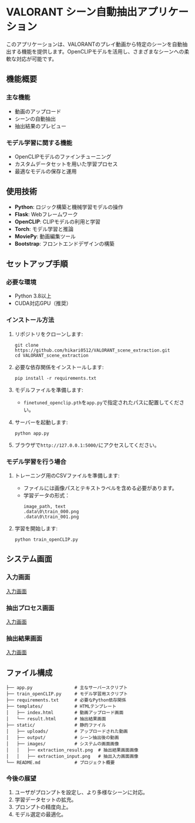# VALORANT シーン自動抽出アプリケーション

このアプリケーションは、VALORANTのプレイ動画から特定のシーンを自動抽出する機能を提供します。OpenCLIPモデルを活用し、さまざまなシーンへの柔軟な対応が可能です。

## 機能概要

### 主な機能
- 動画のアップロード
- シーンの自動抽出
- 抽出結果のプレビュー

### モデル学習に関する機能
- OpenCLIPモデルのファインチューニング
- カスタムデータセットを用いた学習プロセス
- 最適なモデルの保存と運用

## 使用技術

- **Python**: ロジック構築と機械学習モデルの操作
- **Flask**: Webフレームワーク
- **OpenCLIP**: CLIPモデルの利用と学習
- **Torch**: モデル学習と推論
- **MoviePy**: 動画編集ツール
- **Bootstrap**: フロントエンドデザインの構築

## セットアップ手順

### 必要な環境
- Python 3.8以上
- CUDA対応GPU（推奨）

### インストール方法
1. リポジトリをクローンします:
    ```
    git clone https://github.com/hikari0512/VALORANT_scene_extraction.git
    cd VALORANT_scene_extraction
    ```

2. 必要な依存関係をインストールします:
    ```
    pip install -r requirements.txt
    ```

3. モデルファイルを準備します:
    - `finetuned_openclip.pth`を`app.py`で指定されたパスに配置してください。

4. サーバーを起動します:
    ```
    python app.py
    ```

5. ブラウザで`http://127.0.0.1:5000/`にアクセスしてください。

### モデル学習を行う場合
1. トレーニング用のCSVファイルを準備します:
    - ファイルには画像パスとテキストラベルを含める必要があります。
    - 学習データの形式：
      ```
      image_path, text
      .data\0\train_000.png
      .data\0\train_001.png
      ```

2. 学習を開始します:
    ```
    python train_openCLIP.py
    ```

## システム画面

### 入力画面
[入力画面](images/start_screen.png)

### 抽出プロセス画面
[入力画面](images/extraction_screen.png)

### 抽出結果画面
[入力画面](images/result_screen.png)

## ファイル構成

```
├── app.py                # 主なサーバースクリプト
├── train_openCLIP.py     # モデル学習用スクリプト
├── requirements.txt      # 必要なPython依存関係
├── templates/            # HTMLテンプレート
│   ├── index.html        # 動画アップロード画面
│   └── result.html       # 抽出結果画面
├── static/               # 静的ファイル
│   ├── uploads/          # アップロードされた動画
│   ├── output/           # シーン抽出後の動画
│   ├── images/           # システムの画面画像
│   │   ├── extraction_result.png  # 抽出結果画面画像
│   │   ├── extraction_input.png   # 抽出入力画面画像
└── README.md             # プロジェクト概要
```

### 今後の展望
1. ユーザがプロンプトを設定し、より多様なシーンに対応。
2. 学習データセットの拡充。
3. プロンプトの精度向上。
4. モデル選定の最適化。
